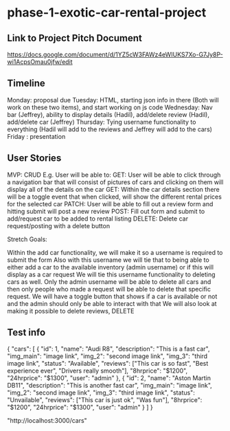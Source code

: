 # phase-1-exotic-car-rental-project

## Link to Project Pitch Document

https://docs.google.com/document/d/1YZ5cW3FAWz4eWIUKS7Xo-G7Jy8P-wi1AcpsOmau0jfw/edit

## Timeline

Monday: proposal due
Tuesday: HTML, starting json info in there (Both will work on these two items), and start working on js code
Wednesday: Nav bar (Jeffrey), ability to display details (Hadil), add/delete review (Hadil), add/delete car (Jeffrey)
Thursday: Tying username functionality to everything (Hadil will add to the reviews and Jeffrey will add to the cars)
Friday : presentation

## User Stories

MVP: CRUD 
E.g. User will be able to:
GET: User will be able to click through a navigation bar that will consist of pictures of cars and clicking on them will display all of the details on the car
GET: Within the car details section there will be a toggle event that when clicked, will show the different rental prices for the selected car
PATCH: User will be able to fill out a review form and hitting submit will post a new review
POST: Fill out form and submit to add/request car to be added to rental listing
DELETE: Delete car request/posting with a delete button


Stretch Goals:

Within the add car functionality, we will make it so a username is required to submit the form
Also with this username we will tie that to being able to either add a car to the available inventory (admin username) or if this will display as a car request
We will tie this username functionality to deleting cars as well.  Only the admin username will be able to delete all cars and then only people who made a request will be able to delete that specific request.
We will have a toggle button that shows if a car is available or not and the admin should only be able to interact with that
We will also look at making it possible to delete reviews, DELETE


## Test info
{
    "cars": [ 
	    {
	        "id": 1,
	        "name": "Audi R8",
	        "description": "This is a fast car",
	        "img_main": "image link",
	        "img_2": "second image link",
	        "img_3":  "third image link",
	        "status": "Available",
	        "reviews": ["This car is so fast", "Best experience ever", "Drivers really smooth"],
	        "8hrprice": "$1200",
            "24hrprice": "$1300",
			"user": "admin"
        },
        {
            "id": 2,
	        "name": "Aston Martin DB11",
	        "description": "This is another fast car",
	        "img_main": "image link",
	        "img_2": "second image link",
	        "img_3":  "third image link",
	        "status": "Unvailable",
	        "reviews": ["This car is just ok", "Was fun"],
	        "8hrprice": "$1200",
            "24hrprice": "$1300",
			"user": "admin"
        }
    ]
}

"http://localhost:3000/cars"